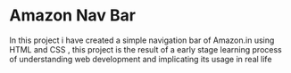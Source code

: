 # Amazon Nav Bar
 In this project i have created a simple navigation bar of Amazon.in using HTML and CSS ,
this project  is the result of a early stage learning process of understanding web development and implicating its usage in real life 